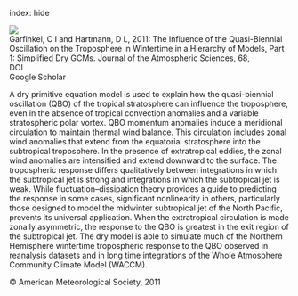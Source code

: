 index: hide

<div class="Citation">
    <div class="Citation-thumb CitationThumb-linked"  data-href="https://doi.org/10.1175/2011jas3665.1">
      <img src="https://static.claimspace.cloud/climate-study-static/refs/thumbs/14/Garfinkel_and_Hartmann_2011-thumb.png" />
    </div>

  <div class="Citation-body">
    <div class="Citation-text">Garfinkel, C I and Hartmann, D L, 2011: The Influence of the Quasi-Biennial Oscillation on the Troposphere in Wintertime in a Hierarchy of Models, Part 1: Simplified Dry GCMs. <span class="Article-journal">Journal of the Atmospheric Sciences, </span><span class="Article-volume">68, </span></div>
    <div class="Citation-links">
      <div class="CitationLink" data-href="https://doi.org/10.1175/2011jas3665.1">
        <div class="CitationLink-icon CitationLink-Doi"></div>
        <div class="CitationLink-text">DOI</div>
      </div>
      <div class="CitationLink" data-href="https://scholar.google.com/scholar?q=10.1175/2011jas3665.1">
        <div class="CitationLink-icon CitationLink-Scholar"></div>
        <div class="CitationLink-text">Google Scholar</div>
      </div>
    </div>
  </div>
</div>

A dry primitive equation model is used to explain how the quasi-biennial oscillation (QBO) of the tropical stratosphere can influence the troposphere, even in the absence of tropical convection anomalies and a variable stratospheric polar vortex. QBO momentum anomalies induce a meridional circulation to maintain thermal wind balance. This circulation includes zonal wind anomalies that extend from the equatorial stratosphere into the subtropical troposphere. In the presence of extratropical eddies, the zonal wind anomalies are intensified and extend downward to the surface. The tropospheric response differs qualitatively between integrations in which the subtropical jet is strong and integrations in which the subtropical jet is weak. While fluctuation–dissipation theory provides a guide to predicting the response in some cases, significant nonlinearity in others, particularly those designed to model the midwinter subtropical jet of the North Pacific, prevents its universal application. When the extratropical circulation is made zonally asymmetric, the response to the QBO is greatest in the exit region of the subtropical jet. The dry model is able to simulate much of the Northern Hemisphere wintertime tropospheric response to the QBO observed in reanalysis datasets and in long time integrations of the Whole Atmosphere Community Climate Model (WACCM).

<div class="Citation-copy">
&copy; American Meteorological Society, 2011
</div>